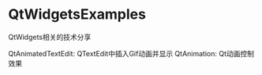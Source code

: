 ﻿# QtWidgetsExamples
QtWidgets相关的技术分享

QtAnimatedTextEdit: QTextEdit中插入Gif动画并显示
QtAnimation: Qt动画控制效果